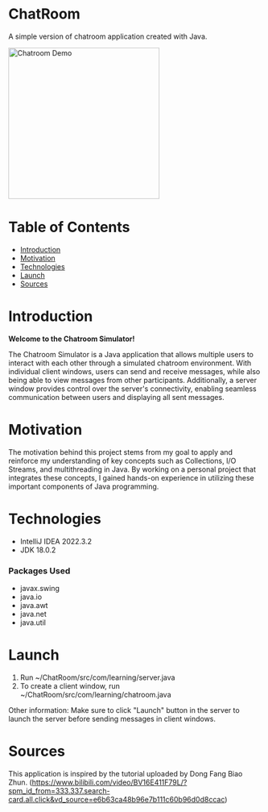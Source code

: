 # ChatRoom

A simple version of chatroom application created with Java. 

<img src="./chatroom-demo.gif" width="300" height="300" alt = "Chatroom Demo"/>

# Table of Contents
* [Introduction](#introduction)
* [Motivation](#motivation)
* [Technologies](#technologies)
* [Launch](#launch)
* [Sources](#sources)

# Introduction
**Welcome to the Chatroom Simulator!**

The Chatroom Simulator is a Java application that allows multiple users to interact with each other through a simulated chatroom environment. With individual client windows, users can send and receive messages, while also being able to view messages from other participants. Additionally, a server window provides control over the server's connectivity, enabling seamless communication between users and displaying all sent messages.

# Motivation

The motivation behind this project stems from my goal to apply and reinforce my understanding of key concepts such as Collections, I/O Streams, and multithreading in Java. By working on a personal project that integrates these concepts, I gained hands-on experience in utilizing these important components of Java programming.

# Technologies
- IntelliJ IDEA 2022.3.2
- JDK 18.0.2
### Packages Used
- javax.swing 
- java.io
- java.awt
- java.net
- java.util

# Launch

1. Run ~/ChatRoom/src/com/learning/server.java
2. To create a client window, run ~/ChatRoom/src/com/learning/chatroom.java

Other information:
Make sure to click "Launch" button in the server to launch the server before sending messages in client windows.

# Sources
This application is inspired by the tutorial uploaded by Dong Fang Biao Zhun. (https://www.bilibili.com/video/BV16E411F79L/?spm_id_from=333.337.search-card.all.click&vd_source=e6b63ca48b96e7b111c60b96d0d8ccac)

